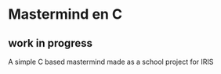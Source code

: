# Mastermind en C

## work in progress

A simple C based mastermind made as a school project for IRIS